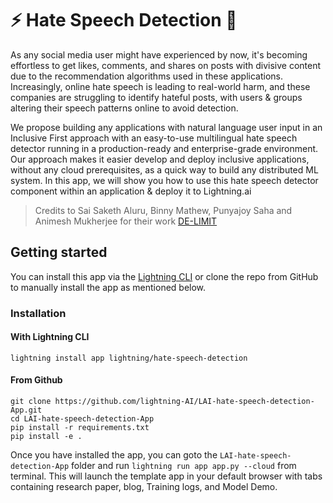 # ⚡ Hate Speech Detection 🔬

As any social media user might have experienced by now, it's becoming effortless to get likes, comments, and shares on
posts with divisive content due to the recommendation algorithms used in these applications. Increasingly, online hate
speech is leading to real-world harm, and these companies are struggling to identify hateful posts, with users & groups
altering their speech patterns online to avoid detection.

We propose building any applications with natural language user input in an Inclusive First approach with an easy-to-use
multilingual hate speech detector running in a production-ready and enterprise-grade environment. Our approach makes it
easier develop and deploy inclusive applications, without any cloud prerequisites, as a quick way to build any
distributed ML system. In this app, we will show you how to use this hate speech detector component within an
application & deploy it to Lightning.ai


> Credits to Sai Saketh Aluru, Binny Mathew, Punyajoy Saha and Animesh Mukherjee for their
> work [DE-LIMIT](https://github.com/hate-alert/DE-LIMIT)

## Getting started

You can install this app via the [Lightning CLI](https://lightning.ai/lightning-docs/) or
clone the repo from GitHub to manually install the app as mentioned below.

### Installation

#### With Lightning CLI

`lightning install app lightning/hate-speech-detection`

#### From Github

```
git clone https://github.com/lightning-AI/LAI-hate-speech-detection-App.git
cd LAI-hate-speech-detection-App
pip install -r requirements.txt
pip install -e .
```

Once you have installed the app, you can goto the `LAI-hate-speech-detection-App` folder and
run `lightning run app app.py --cloud` from terminal.
This will launch the template app in your default browser with tabs containing research paper, blog, Training
logs, and Model Demo.
